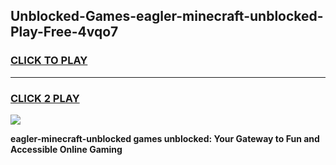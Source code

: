 
## Unblocked-Games-eagler-minecraft-unblocked-Play-Free-4vqo7
<h3>
<a href="https://premium76.site?title=eagler-minecraft-unblocked&ref=21A">CLICK TO PLAY</a></h3>
<hr>

<h3>
<a href="https://premium76.site?title=eagler-minecraft-unblocked&ref=21A">CLICK 2 PLAY</a>
  
</h3>

<a href="https://premium76.site?title=eagler-minecraft-unblocked&ref=21A"><img src="https://clearcache.store/games.png"></a>


**eagler-minecraft-unblocked games unblocked: Your Gateway to Fun and Accessible Online Gaming**
